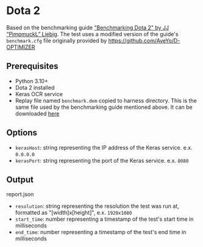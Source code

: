 # Dota 2
Based on the benchmarking guide ["Benchmarking Dota 2" by JJ “PimpmuckL” Liebig](https://medium.com/layerth/benchmarking-dota-2-83c4322b12c0).
The test uses a modified version of the guide's `benchmark.cfg` file originally provided by https://github.com/AveYo/D-OPTIMIZER

## Prerequisites

- Python 3.10+
- Dota 2 installed
- Keras OCR service
- Replay file named `benchmark.dem` copied to harness directory. This is the same file used by the benchmarking guide mentioned above. It can be downloaded [here](https://mega.nz/file/2ZlTiSaZ#byo4nSBjcsP8wsfKQAhFDuOMd0N9flUxtB8QZ4C5tSM)

## Options

- `kerasHost`: string representing the IP address of the Keras service. e.x. `0.0.0.0` 
- `kerasPort`: string representing the port of the Keras service. e.x. `8080`

## Output

report.json
- `resolution`: string representing the resolution the test was run at, formatted as "[width]x[height]", e.x. `1920x1080`
- `start_time`: number representing a timestamp of the test's start time in milliseconds
- `end_time`: number representing a timestamp of the test's end time in milliseconds
